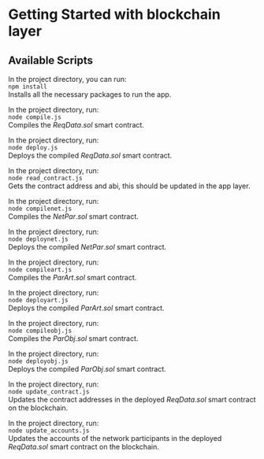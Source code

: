# Getting Started with blockchain layer

## Available Scripts

In the project directory, you can run: <br>
`npm install` <br>
Installs all the necessary packages to run the app.

In the project directory, run: <br>
`node compile.js` <br>
Compiles the $ReqData.sol$ smart contract. <br>

In the project directory, run: <br>
`node deploy.js` <br>
Deploys the compiled $ReqData.sol$ smart contract. <br>

In the project directory, run: <br>
`node read_contract.js` <br>
Gets the contract address and abi, this should be updated in the app layer. <br>

In the project directory, run: <br>
`node compilenet.js` <br>
Compiles the $NetPar.sol$ smart contract. <br>

In the project directory, run: <br>
`node deploynet.js` <br>
Deploys the compiled $NetPar.sol$ smart contract. <br>

In the project directory, run: <br>
`node compileart.js` <br>
Compiles the $ParArt.sol$ smart contract. <br>

In the project directory, run: <br>
`node deployart.js` <br>
Deploys the compiled $ParArt.sol$ smart contract. <br>

In the project directory, run: <br>
`node compileobj.js` <br>
Compiles the $ParObj.sol$ smart contract. <br>

In the project directory, run: <br>
`node deployobj.js` <br>
Deploys the compiled $ParObj.sol$ smart contract. <br>

In the project directory, run: <br>
`node update_contract.js` <br>
Updates the contract addresses in the deployed $ReqData.sol$ smart contract on the blockchain. <br>

In the project directory, run: <br>
`node update_accounts.js` <br>
Updates the accounts of the network participants in the deployed $ReqData.sol$ smart contract on the blockchain. <br>
